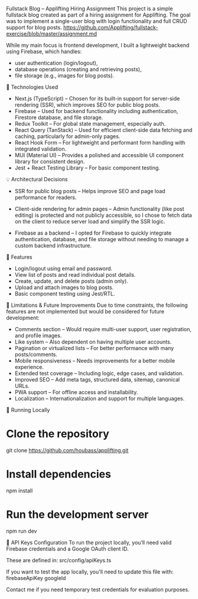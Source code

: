 Fullstack Blog – Applifting Hiring Assignment
This project is a simple fullstack blog created as part of a hiring assignment for Applifting. The goal was to implement a single-user blog with login functionality and full CRUD support for blog posts. https://github.com/Applifting/fullstack-exercise/blob/master/assignment.md

While my main focus is frontend development, I built a lightweight backend using Firebase, which handles:

- user authentication (login/logout),
- database operations (creating and retrieving posts),
- file storage (e.g., images for blog posts).

🔧 Technologies Used

- Next.js (TypeScript) – Chosen for its built-in support for server-side rendering (SSR), which improves SEO for public blog posts.
- Firebase – Used for backend functionality including authentication, Firestore database, and file storage.
- Redux Toolkit – For global state management, especially auth.
- React Query (TanStack) – Used for efficient client-side data fetching and caching, particularly for admin-only pages.
- React Hook Form – For lightweight and performant form handling with integrated validation.
- MUI (Material UI) – Provides a polished and accessible UI component library for consistent design.
- Jest + React Testing Library – For basic component testing.

💡 Architectural Decisions

- SSR for public blog posts – Helps improve SEO and page load performance for readers.

- Client-side rendering for admin pages – Admin functionality (like post editing) is protected and not publicly accessible, so I chose to fetch data on the client to reduce server load and simplify the SSR logic.

- Firebase as a backend – I opted for Firebase to quickly integrate authentication, database, and file storage without needing to manage a custom backend infrastructure.

📸 Features

- Login/logout using email and password.
- View list of posts and read individual post details.
- Create, update, and delete posts (admin only).
- Upload and attach images to blog posts.
- Basic component testing using Jest/RTL.

🚧 Limitations & Future Improvements
Due to time constraints, the following features are not implemented but would be considered for future development:

- Comments section – Would require multi-user support, user registration, and profile images.
- Like system – Also dependent on having multiple user accounts.
- Pagination or virtualized lists – For better performance with many posts/comments.
- Mobile responsiveness – Needs improvements for a better mobile experience.
- Extended test coverage – Including logic, edge cases, and validation.
- Improved SEO – Add meta tags, structured data, sitemap, canonical URLs.
- PWA support – For offline access and installability.
- Localization – Internationalization and support for multiple languages.

🏁 Running Locally

# Clone the repository

git clone https://github.com/houbass/applifting.git

# Install dependencies

npm install

# Run the development server

npm run dev

🔐 API Keys Configuration
To run the project locally, you’ll need valid Firebase credentials and a Google OAuth client ID.

These are defined in:
src/config/apiKeys.ts

If you want to test the app locally, you'll need to update this file with:
firebaseApiKey
googleId

Contact me if you need temporary test credentials for evaluation purposes.
